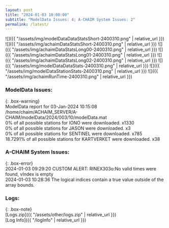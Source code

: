 ```yaml
---
layout: post
title: "2024-01-03 10:00:00"
subtitle: "ModelData Issues: 4; A-CHAIM System Issues: 2"
permalink: /latest/
---
```


![]({{ "/assets/img/modelDataDataStatsShort-2400310.png" | relative_url }})
![]({{ "/assets/img/achaimDataStatsShort-2400310.png" | relative_url }})
![]({{ "/assets/img/achaimDataStatsLong00-2400310.png" | relative_url }})
![]({{ "/assets/img/achaimDataStatsLong01-2400310.png" | relative_url }})
![]({{ "/assets/img/achaimDataStatsLong02-2400310.png" | relative_url }})
![]({{ "/assets/img/modelDataDataStats-2400310.png" | relative_url }})
![]({{ "/assets/img/modelDataStationStats-2400310.png" | relative_url }})
![]({{ "/assets/img/achaimRunTime-2400310.png" | relative_url }})


### ModelData Issues:  
  
{: .box-warning}  
 ModelData report for 03-Jan-2024 10:15:08   
 /home/chaim/ACHAIM_SERVER/A-CHAIM/modelData/2024/003/10/modelData.mat   
 0% of all possible stations for IONO were downloaded. x1330   
 0% of all possible stations for JASON were downloaded. x3   
 0% of all possible stations for SENTINEL were downloaded. x785   
 18.7291% of all possible stations for KARTVERKET were downloaded. x38   
  
### A-CHAIM System Issues:  
  
{: .box-error}  
2024-01-03 09:29:20 CUSTOM ALERT: RINEX303o:No valid times were found, vIndex is empty  
2024-01-03 10:28:36 The logical indices contain a true value outside of the array bounds.  

### Logs:  
  
{: .box-note}  
[Logs.zip]({{ "/assets/other/logs.zip" | relative_url }})  
[Log Info]({{ "/logInfo" | relative_url }})  
